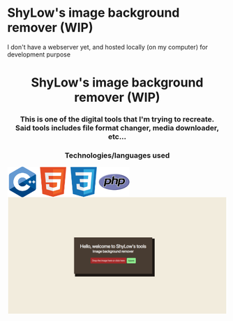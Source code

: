 <div style="justify-content: center;">
	<h1>ShyLow's image background remover (WIP)</h1>
	<p>I don't have a webserver yet, and hosted locally (on my computer) for development purpose</p>	
<div style="justify-content: center; text-align:center;">
	<h1>ShyLow's image background remover (WIP)</h1>
	<h3>
		This is one of the digital tools that I'm trying to recreate.<br>
		Said tools includes file format changer, media downloader, etc...
	</h3>
	<div>
		<h3>Technologies/languages used</h3>
		<div style="display: flex;">
			<img src="https://github.com/devicons/devicon/blob/v2.16.0/icons/cplusplus/cplusplus-original.svg" height="70" alt="cpp logo"/>
			<img src="https://github.com/devicons/devicon/blob/v2.16.0/icons/html5/html5-original.svg" height="70" alt="html5 icon"/>
			<img src="https://github.com/devicons/devicon/blob/v2.16.0/icons/css3/css3-original.svg" height="70" alt="css icon"/>
			<img src="https://github.com/devicons/devicon/blob/v2.16.0/icons/php/php-original.svg" height="70" alt="php icon"/>
		</div>
	</div>	
	<img src="readme-img/shylow-img-bg-rmvr.png" width="500px">
</div>
